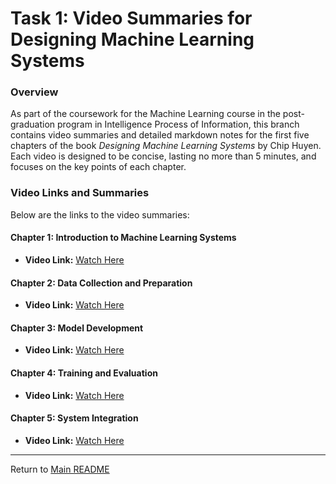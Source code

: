 # Task 1: Video Summaries for Designing Machine Learning Systems

### Overview

As part of the coursework for the Machine Learning course in the post-graduation program in Intelligence Process of Information, this branch contains video summaries and detailed markdown notes for the first five chapters of the book *Designing Machine Learning Systems* by Chip Huyen. Each video is designed to be concise, lasting no more than 5 minutes, and focuses on the key points of each chapter.

### Video Links and Summaries

Below are the links to the video summaries:

#### Chapter 1: Introduction to Machine Learning Systems
- **Video Link:** [Watch Here](https://example.com/chapter1)

#### Chapter 2: Data Collection and Preparation
- **Video Link:** [Watch Here](https://example.com/chapter2)

#### Chapter 3: Model Development
- **Video Link:** [Watch Here](https://example.com/chapter3)

#### Chapter 4: Training and Evaluation
- **Video Link:** [Watch Here](https://example.com/chapter4)

#### Chapter 5: System Integration
- **Video Link:** [Watch Here](https://example.com/chapter5)



---

Return to [Main README](https://github.com/nathansouz4/MACHINE-LEARNING/tree/main)
